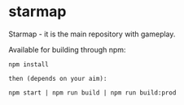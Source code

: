 # starmap

Starmap - it is the main repository with gameplay.

Available for building through npm:

    npm install
	
	then (depends on your aim):
	
	npm start | npm run build | npm run build:prod